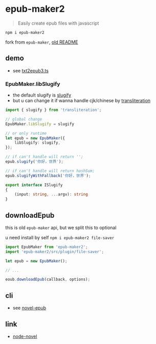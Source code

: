 # epub-maker2

> Easily create epub files with javascript

`npm i epub-maker2`

fork from `epub-maker`, [old README](README.old.md)

## demo

* see [txt2epub3.ts](https://github.com/bluelovers/node-novel-epub/blob/master/lib/txt2epub3.ts)

### EpubMaker.libSlugify

* the default slugify is [slugify](https://www.npmjs.com/package/slugify)
* but u can change it if wanna handle cjk/chinese by [transliteration](https://www.npmjs.com/package/transliteration)

```ts
import { slugify } from 'transliteration';
```

```ts
// global change
EpubMaker.libSlugify = slugify

// or only runtime
let epub = new EpubMaker({
    libSlugify: slugify,
});

// if can't handle will return '';
epub.slugify('你好，世界');

// if can't handle will return hashSum;
epub.slugifyWithFallback('你好，世界');
```

```ts
export interface ISlugify
{
	(input: string, ...argv): string
}
```

## downloadEpub

this is old `epub-maker` api, but we split this to optional

u need install by self `npm i epub-maker2 file-saver`

```ts
import EpubMaker from 'epub-maker2';
import 'epub-maker2/src/plugin/file-saver';

let epub = new EpubMaker();

// ...

eoub.downloadEpub(callback, options);
```

## cli

* see [novel-epub](https://www.npmjs.com/package/novel-epub)

## link

* [node-novel](https://www.npmjs.com/search?q=node-novel)
